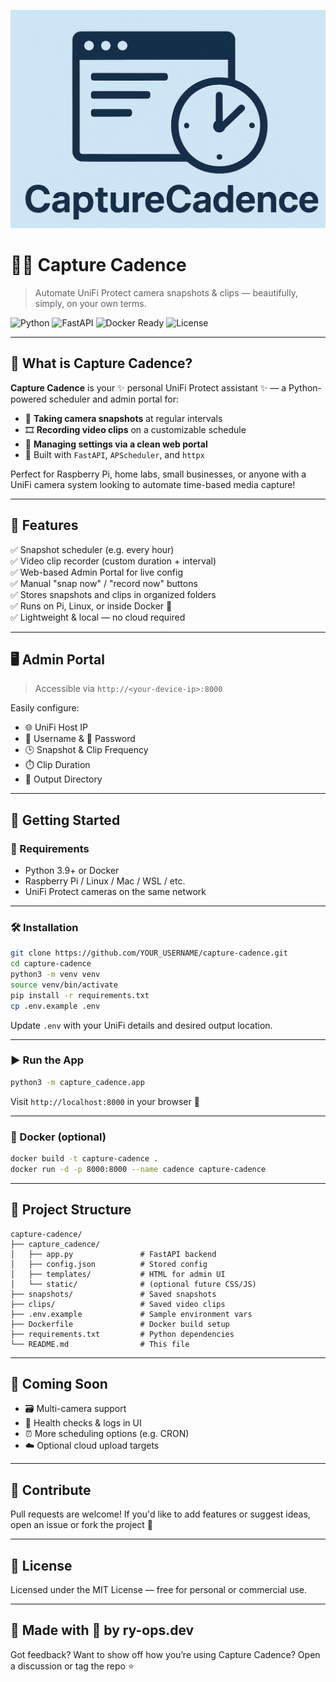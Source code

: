 ![Alt text](https://github.com/ry-ops/CaptureCadence/blob/main/CaptureCadence.jpg)

# 🎥✨ Capture Cadence

> Automate UniFi Protect camera snapshots & clips — beautifully, simply, on your own terms.

![Python](https://img.shields.io/badge/Python-3.9%2B-blue?logo=python)
![FastAPI](https://img.shields.io/badge/Powered%20by-FastAPI-009688?logo=fastapi)
![Docker Ready](https://img.shields.io/badge/Docker-Ready-blue?logo=docker)
![License](https://img.shields.io/badge/License-MIT-green)

---

## 🔧 What is Capture Cadence?

**Capture Cadence** is your ✨ personal UniFi Protect assistant ✨ — a Python-powered scheduler and admin portal for:

- 📸 **Taking camera snapshots** at regular intervals
- 🎞️ **Recording video clips** on a customizable schedule
- 🧠 **Managing settings via a clean web portal**
- 🧰 Built with `FastAPI`, `APScheduler`, and `httpx`

Perfect for Raspberry Pi, home labs, small businesses, or anyone with a UniFi camera system looking to automate time-based media capture!

---

## 🌟 Features

✅ Snapshot scheduler (e.g. every hour)  
✅ Video clip recorder (custom duration + interval)  
✅ Web-based Admin Portal for live config  
✅ Manual "snap now" / "record now" buttons  
✅ Stores snapshots and clips in organized folders  
✅ Runs on Pi, Linux, or inside Docker 🐳  
✅ Lightweight & local — no cloud required

---

## 🖥️ Admin Portal

> Accessible via `http://<your-device-ip>:8000`

Easily configure:

- 🌐 UniFi Host IP
- 👤 Username & 🔐 Password
- 🕒 Snapshot & Clip Frequency
- ⏱️ Clip Duration
- 📁 Output Directory

---

## 🚀 Getting Started

### 🧪 Requirements

- Python 3.9+ or Docker
- Raspberry Pi / Linux / Mac / WSL / etc.
- UniFi Protect cameras on the same network

---

### 🛠 Installation

```bash
git clone https://github.com/YOUR_USERNAME/capture-cadence.git
cd capture-cadence
python3 -m venv venv
source venv/bin/activate
pip install -r requirements.txt
cp .env.example .env
````

Update `.env` with your UniFi details and desired output location.

---

### ▶️ Run the App

```bash
python3 -m capture_cadence.app
```

Visit `http://localhost:8000` in your browser 🎉

---

### 🐳 Docker (optional)

```bash
docker build -t capture-cadence .
docker run -d -p 8000:8000 --name cadence capture-cadence
```

---

## 📂 Project Structure

```
capture-cadence/
├── capture_cadence/
│   ├── app.py               # FastAPI backend
│   ├── config.json          # Stored config
│   ├── templates/           # HTML for admin UI
│   └── static/              # (optional future CSS/JS)
├── snapshots/               # Saved snapshots
├── clips/                   # Saved video clips
├── .env.example             # Sample environment vars
├── Dockerfile               # Docker build setup
├── requirements.txt         # Python dependencies
└── README.md                # This file
```

---

## 🔮 Coming Soon

* 🗃️ Multi-camera support
* 🧪 Health checks & logs in UI
* ⏰ More scheduling options (e.g. CRON)
* ☁️ Optional cloud upload targets

---

## 🤝 Contribute

Pull requests are welcome! If you'd like to add features or suggest ideas, open an issue or fork the project 🚀

---

## 📜 License

Licensed under the MIT License — free for personal or commercial use.

---

## 👋 Made with 🧡 by ry-ops.dev

Got feedback? Want to show off how you’re using Capture Cadence? Open a discussion or tag the repo ⭐

```
